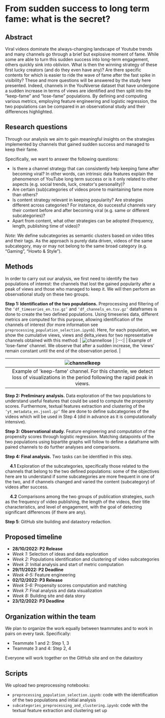 # From sudden success to long term fame: what is the secret?

## Abstract 

Viral videos dominate the always-changing landscape of Youtube trends and many channels go through a brief but explosive moment of fame. While some are able to turn this sudden success into long-term engagement, others quickly sink into oblivion. What is then the winning strategy of these first lucky creators (and do they even have any)? Are there specific contents for which is easier to ride the wave of fame after the fast spike in visibility? 
These and more questions will be answered by the study here presented. Indeed, channels in the YouNiverse dataset that have undergone a sudden increase in terms of views are identified and then split into the “keep-fame” and “lose-fame” populations. By defining and computing various metrics, employing feature engineering and logistic regression, the two populations can be compared in an observational study and their differences highlighted. 

## Research questions

Through our analysis we aim to gain meaningful insights on the strategies implemented by channels that gained sudden success and managed to keep their fame. 

Specifically, we want to answer the following questions:

* Is there a channel strategy that can consistently help keeping fame after becoming viral? In other words, can intrinsic data features explain the phenomenon of YouTube long term success or is it only related to other aspects (e.g. social trends, luck, creator's personality)?
* Are certain (sub)categories of videos prone to maintaining fame more than others? 
* Is content strategy relevant in keeping popularity? Are strategies different across categories? For instance, do successful channels vary their content before and after becoming viral (e.g. same or different subcategories)? 
* Apart from content, what other strategies can be adopted (frequency, length, publishing time of video)?

*Note:* We define subcategories as semantic clusters based on video titles and their tags. As the approach is purely data driven, videos of the same subcategory, may or may not belong to the same broad category (e.g. “Gaming”, “Howto & Style”). 

## Methods

In order to carry out our analysis, we first need to identify the two populations of interest: the channels that lost the gained popularity after a peak of views and those who managed to keep it. We will then perform an observational study on these two groups. 

**Step 1: Identification of the two populations.** Preprocessing and filtering of the `‘df_timeseries_en.tsv.gz’` and `‘df_channels_en.tsv.gz’` dataframes is done to create the two defined populations. Using timeseries data, different metrics are computed for this purpose, allowing identification of the channels of interest (for more information see `preprocessing_population_selection.ipynb`). Here, for each population, we show the cumulative views, views and delta_views for two representative channels obtained with this method: 
| ![channellose](https://user-images.githubusercontent.com/114160174/202800175-b7568d69-1e86-4fd7-b427-26d8f240c434.jpg) | 
|:--:| 
| Example of 'lose-fame' channel. We observe that after a sudden increase, the ‘views’ remain constant until the end of the observation period. |

| ![channelkeep](https://user-images.githubusercontent.com/114160174/202800178-76af65a3-6089-4226-9893-f10e7813f323.jpg) | 
|:--:| 
| Example of 'keep-fame' channel. For this channle, we detect loss of visualizations in the period following the rapid peak in views. |

**Step 2: Preliminary analysis.** Data exploration of the two populations to understand useful features that could be used to compute the propensity scores. Furthermore, textual features extraction and clustering of the `‘yt_metadata_en.jsonl.gz’` file are done to define subcategories of the videos which will be used in Step 4 (did in advance as it is computationally intensive). 

**Step 3: Observational study.** Feature engineering and computation of the propensity scores through logistic regression. Matching datapoints of the two populations using bipartite graphs will follow to define a dataframe with paired channels to do further analyses and comparisons. 

**Step 4: Final analysis.** Two tasks can be identified in this step. 

&nbsp;&nbsp;&nbsp;  **4.1** Exploration of the subcategories, specifically those related to the channels that belong to the two defined populations: some of the objectives here are to understand if some subcategories are more frequent in one of the two, and if channels changed and varied the content (subcategory) of videos after success. 
  
&nbsp;&nbsp;&nbsp;  **4.2** Comparisons among the two groups of publication strategies, such as the frequency of video publishing, the length of the videos, their title characteristics, and level of engagement, with the goal of detecting significant differences (if there are any). 

**Step 5**: GitHub site building and datastory redaction. 

## Proposed timeline

* **28/10/2022: P2 Release**
* *Week 1:* Selection of ideas and data exploration
* *Week 2:* Populations identification and clustering of video subcategories
* *Week 3:* Initial analysis and start of metric computation
* **29/11/2022: P2 Deadline**
* *Week 4-5:* Feature engineering 
* **02/12/2022: P3 Release**
* *Week 5-6:* Propensity scores computation and matching
* *Week 7:* Final analysis and data visualization
* *Week 8:* Building site and data story
* **23/12/2022: P3 Deadline**

## Organization within the team

We plan to organize the work equally between teammates and to work in pairs on every task. Specifically:
* Teammate 1 and 2: Step 1, 3
* Teammate 3 and 4: Step 2, 4
  
Everyone will work together on the GitHub site and on the datastory

## Scripts

We upload two preprocessing notebooks:
* `preprocessing_population_selection.ipynb`: code with the identification of the two populations and initial analysis
* `subcategories_preprocessing_and_clustering.ipynb`: code with the textual feature extraction and clustering set up 

